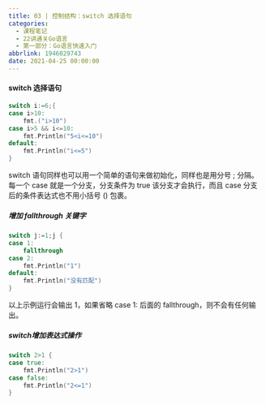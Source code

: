 ```yaml
---
title: 03 | 控制结构：switch 选择语句
categories:
  - 课程笔记
  - 22讲通关Go语言
  - 第一部分：Go语言快速入门
abbrlink: 1946029743
date: 2021-04-25 00:00:00
---
```


#### switch 选择语句

```go
switch i:=6;{
case i>10:
    fmt.("i>10")
case i>5 && i<=10:
    fmt.Println("5<i<=10")
default:
    fmt.Println("i<=5")
}
```

switch 语句同样也可以用一个简单的语句来做初始化，同样也是用分号 ; 分隔。每一个 case 就是一个分支，分支条件为 true 该分支才会执行，而且 case 分支后的条件表达式也不用小括号 () 包裹。

##### 增加 fallthrough 关键字

```go
switch j:=1;j {
case 1:
    fallthrough
case 2:
    fmt.Println("1")
default:
    fmt.Println("没有匹配")
}
```

以上示例运行会输出 1，如果省略 case 1: 后面的 fallthrough，则不会有任何输出。

##### switch增加表达式操作

```go
switch 2>1 {
case true:
    fmt.Println("2>1")
case false:
    fmt.Println("2<=1")
}
```

